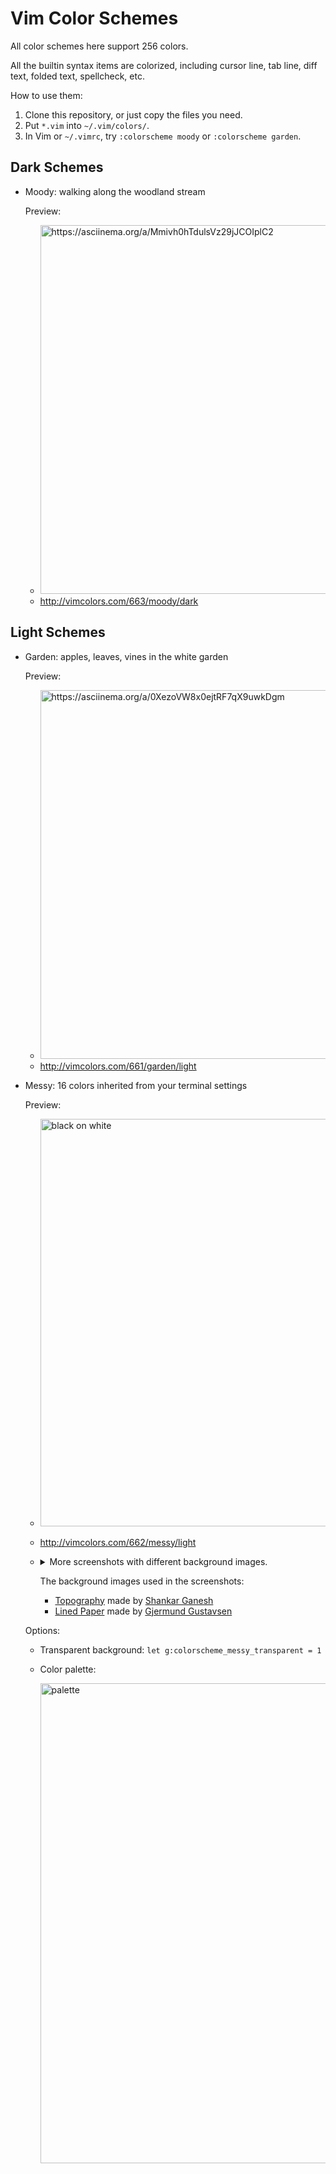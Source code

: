 # Vim Color Schemes

All color schemes here support 256 colors.

All the builtin syntax items are colorized, including cursor line, tab line,
diff text, folded text, spellcheck, etc.

How to use them:

1. Clone this repository, or just copy the files you need.
2. Put `*.vim` into `~/.vim/colors/`.
3. In Vim or `~/.vimrc`, try `:colorscheme moody` or `:colorscheme garden`.

## Dark Schemes

*   Moody: walking along the woodland stream

    Preview:

    +   <a href="https://asciinema.org/a/Mmivh0hTdulsVz29jJCOIplC2"><img width="590" alt="https://asciinema.org/a/Mmivh0hTdulsVz29jJCOIplC2" src="https://user-images.githubusercontent.com/23622455/27980929-a4b85d9c-63b6-11e7-84c9-6f69ce33a0f1.png"></a>
    +   http://vimcolors.com/663/moody/dark

## Light Schemes

*   Garden: apples, leaves, vines in the white garden

    Preview:

    +   <a href="https://asciinema.org/a/0XezoVW8x0ejtRF7qX9uwkDgm"><img width="590" alt="https://asciinema.org/a/0XezoVW8x0ejtRF7qX9uwkDgm" src="https://user-images.githubusercontent.com/23622455/27980953-df0eb324-63b6-11e7-87ab-95acd8d0191e.png"></a>
    +   http://vimcolors.com/661/garden/light

*   Messy: 16 colors inherited from your terminal settings

    Preview:

    +   <img width="652" alt="black on white" src="https://user-images.githubusercontent.com/23622455/30253438-9cbcd152-96b7-11e7-9f44-f9b790351bef.png">
    +   http://vimcolors.com/662/messy/light

    +   <details><summary>More screenshots with different background images.</summary><img width="652" alt="typography" src="https://user-images.githubusercontent.com/23622455/30253436-9cbad1ae-96b7-11e7-8da3-daf290293bdd.png"><br><img width="652" alt="lined paper" src="https://user-images.githubusercontent.com/23622455/30253437-9cbc6eba-96b7-11e7-958c-11638362ae2d.png"></details>

        The background images used in the screenshots:

        +   [Topography] made by [Shankar Ganesh](http://shankar.ellipsonic.com/)
        +   [Lined Paper] made by [Gjermund Gustavsen](https://tight.no/)

        [Lined Paper]: https://www.toptal.com/designers/subtlepatterns/lined-paper-2/
        [Topography]: https://www.toptal.com/designers/subtlepatterns/topography/

    Options:

    +   Transparent background: `let g:colorscheme_messy_transparent = 1`

    +   Color palette:

        <img width="768" alt="palette" src="https://user-images.githubusercontent.com/23622455/30425861-13b0e11e-997d-11e7-86e5-fa95459ba645.png">
